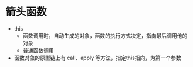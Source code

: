 # 箭头函数

- this
  - 函数调用时，自动生成的对象，函数的执行方式决定，指向最后调用他的对象
  - 普通函数调用
- 函数对象的原型链上有 call、apply 等方法，指定this指向，为第一个参数